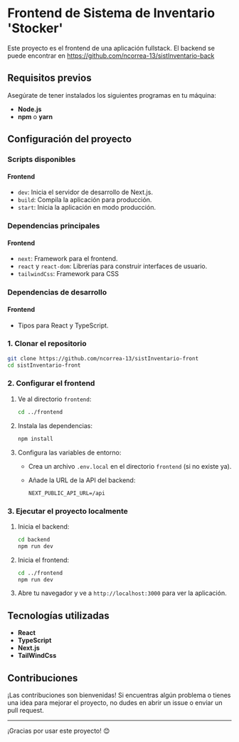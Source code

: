 # Frontend de Sistema de Inventario 'Stocker'

Este proyecto es el frontend de una aplicación fullstack. El backend se puede encontrar en
https://github.com/ncorrea-13/sistInventario-back

## Requisitos previos

Asegúrate de tener instalados los siguientes programas en tu máquina:

- **Node.js**
- **npm** o **yarn**

## Configuración del proyecto

### Scripts disponibles

#### Frontend

- `dev`: Inicia el servidor de desarrollo de Next.js.
- `build`: Compila la aplicación para producción.
- `start`: Inicia la aplicación en modo producción.

### Dependencias principales

#### Frontend

- `next`: Framework para el frontend.
- `react` y `react-dom`: Librerías para construir interfaces de usuario.
- `tailwindCss`: Framework para CSS

### Dependencias de desarrollo

#### Frontend

- Tipos para React y TypeScript.

### 1. Clonar el repositorio

```bash
git clone https://github.com/ncorrea-13/sistInventario-front
cd sistInventario-front
```

### 2. Configurar el frontend

1. Ve al directorio `frontend`:

   ```bash
   cd ../frontend
   ```

2. Instala las dependencias:

   ```bash
   npm install
   ```

3. Configura las variables de entorno:
   - Crea un archivo `.env.local` en el directorio `frontend` (si no existe ya).
   - Añade la URL de la API del backend:

     ```env
     NEXT_PUBLIC_API_URL=/api
     ```

### 3. Ejecutar el proyecto localmente

1. Inicia el backend:

   ```bash
   cd backend
   npm run dev
   ```

2. Inicia el frontend:

   ```bash
   cd ../frontend
   npm run dev
   ```

3. Abre tu navegador y ve a `http://localhost:3000` para ver la aplicación.

## Tecnologías utilizadas

- **React**
- **TypeScript**
- **Next.js**
- **TailWindCss**

## Contribuciones

¡Las contribuciones son bienvenidas! Si encuentras algún problema o tienes una idea para mejorar el proyecto, no dudes en abrir un issue o enviar un pull request.

---

¡Gracias por usar este proyecto! 😊
